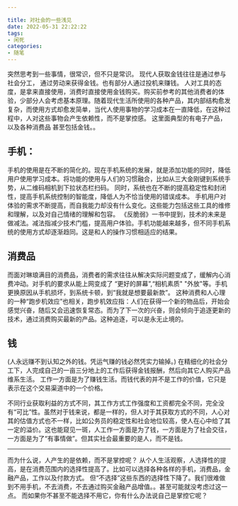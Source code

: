 ```yaml
---

title: 对社会的一些浅见
date: 2022-05-31 22:22:22
tags: 
- 闲死
categories: 
- 随笔
---
```


突然思考到一些事情，很常识，但不只是常识。
现代人获取金钱往往是通过参与社会分工， 通过劳动来获得金钱。也有部分人通过投机来赚钱。
人对工具的态度，是拿来直接使用，消费时直接使用金钱购买。购买前参考的其他消费者的体验，少部分人会考虑基本原理。随着现代生活所使用的各种产品，其内部结构愈发复杂，而使用方式却愈发简单，当代人使用事物的学习成本在一直降低，在这种过程中，人对这些事物会产生依赖性，而不是掌控感。
这里面典型的有电子产品，以及各种消费品
甚至包括金钱。。
## 手机：
手机的使用是在不断的简化的。现在手机系统的发展，就是添加功能的同时，降低用户使用学习成本。将功能的使用与人们的习惯融合，比如从三大金刚键到系统手势，从二维码相机到下拉状态栏扫码。
同时，系统也在不断的提高稳定性和封闭性，提高手机系统控制的智能度，降低人为不恰当使用的错误成本。
手机用户对体验的需求不断提高，而自我能力却没有什么变化。这些能力包括这些工具的维修和理解，以及对自己情绪的理解和包容。
《反脆弱》一书中提到，技术的未来是做减法。减法指减少技术门槛，提高用户体验。手机功能越来越多，但不同手机系统的使用方式却逐渐趋同。这是和人的操作习惯相适应的结果。
## 消费品
而面对琳琅满目的消费品，消费者的需求往往从解决实际问题变成了，缓解内心消费冲动。对手机的要求从能上网变成了 “更好的屏幕”,“相机素质" "外放"等。手机更换原因从手机损坏，到系统卡顿，到“我就是想要最新款”。
这种消费和人心理的一种“跑步机效应”也相关，跑步机效应指：人们在获得一个新的物品后，开始会感觉兴奋，随后又会迅速恢复常态。而为了下一次的兴奋，则会倾向于追逐更新的技术，通过消费购买最新的产品。这种追逐，可以是永无止境的。
## 钱
(人永远赚不到认知之外的钱。凭运气赚的钱必然凭实力输掉。) 
在精细化的社会分工下，人完成自己的一亩三分地上的工作后获得金钱报酬，然后向其它人购买产品维系生活。 
工作一方面是为了赚钱生活。而钱代表的并不是工作的价值，它只是表示在这个交易渠道中的一个价格。

不同行业获取利益的方式不同，其工作方式工作强度和工资都完全不同，完全没有“可比”性。虽然对于钱来说，都是一样的，但人对于其获取方式的不同，人心对其的估值方式也不一样，比如公务员的稳定性和社会地位较高，使人在心中给了其一定的溢价。这也能窥见一斑，人工作一方面是为了钱，一方面是为了社会交往，一方面是为了“有事情做”。但其实社会最重要的是人，而不是钱。

---
而为什么说，人产生的是依赖，而不是掌控呢？
从个人生活观察，人选择性的提高，是在消费范围内的选择性提高了。比如可以选择各种各样的手机，消费品，金融产品，工作以及付款方式。
但“不选择”这些东西的选择性下降了。我们很难做到不用手机，不去消费，不去通过购买金融产品增值。。甚至可能就没考虑过这一点。
而如果你不甚至不能选择不用它，你有什么办法说自己是掌控它呢？
